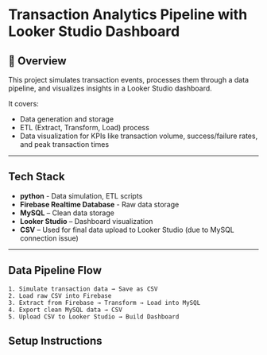 # Transaction Analytics Pipeline with Looker Studio Dashboard
## 📌 Overview

This project simulates transaction events, processes them through a data pipeline, and visualizes insights in a Looker Studio dashboard.

It covers:
- Data generation and storage
- ETL (Extract, Transform, Load) process
- Data visualization for KPIs like transaction volume, success/failure rates, and peak transaction times

---

## Tech Stack
- **python** - Data simulation, ETL scripts
- **Firebase Realtime Database** - Raw data storage 
- **MySQL** – Clean data storage  
- **Looker Studio** – Dashboard visualization  
- **CSV** – Used for final data upload to Looker Studio (due to MySQL connection issue)  

---

## Data Pipeline Flow
```plaintext
1. Simulate transaction data → Save as CSV  
2. Load raw CSV into Firebase  
3. Extract from Firebase → Transform → Load into MySQL  
4. Export clean MySQL data → CSV  
5. Upload CSV to Looker Studio → Build Dashboard
```

## Setup Instructions


